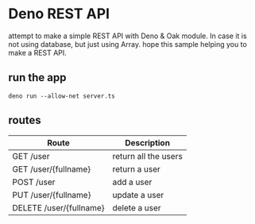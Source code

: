 # Deno REST API

attempt to make a simple REST API with Deno & Oak module. In case it is not using database, but just
using Array. hope this sample helping you to make a REST API.

## run the app

`deno run --allow-net server.ts`

## routes

| Route                   | Description          |
| ----------------------- | -------------------- |
| GET /user               | return all the users |
| GET /user/{fullname}    | return a user        |
| POST /user              | add a user           |
| PUT /user/{fullname}    | update a user        |
| DELETE /user/{fullname} | delete a user        |

